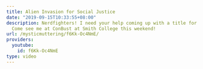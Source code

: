 ```yaml
---
title: Alien Invasion for Social Justice
date: "2019-09-15T10:33:55+08:00"
description: Nerdfighters! I need your help coming up with a title for this song!
  Come see me at ConBust at Smith College this weekend!
url: /mysticmuttering/f6Kk-Oc4NmE/
providers:
  youtube:
    id: f6Kk-Oc4NmE
type: video
---
```

